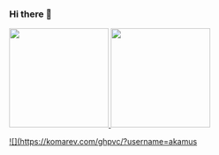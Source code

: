 ### Hi there 👋

<!--
**akamus/akamus** is a ✨ _special_ ✨ repository because its `README.md` (this file) appears on your GitHub profile.

Here are some ideas to get you started:

- 🔭 I’m currently working on ...
- 🌱 I’m currently learning ...
- 👯 I’m looking to collaborate on ...
- 🤔 I’m looking for help with ...
- 💬 Ask me about ...
- 📫 How to reach me: ...
- 😄 Pronouns: ...
- ⚡ Fun fact: ...
-->

<div>
<a href="https://github.com/akamus">
<img height="180em" src="https://github-readme-stats.vercel.app/api/top-langs/?username=akamus&layout=compact&langs_count=7&theme=dracula"/>
<img height="180em" src="https://github-readme-stats.vercel.app/api?username=akamus&show_icons=true&theme=dracula&include_all_commits=true&count_private=true"/>
</div>
  
![](https://komarev.com/ghpvc/?username=akamus
